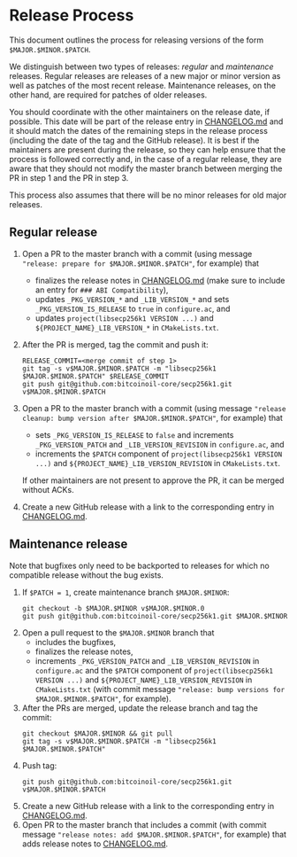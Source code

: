 # Release Process

This document outlines the process for releasing versions of the form `$MAJOR.$MINOR.$PATCH`.

We distinguish between two types of releases: *regular* and *maintenance* releases.
Regular releases are releases of a new major or minor version as well as patches of the most recent release.
Maintenance releases, on the other hand, are required for patches of older releases.

You should coordinate with the other maintainers on the release date, if possible.
This date will be part of the release entry in [CHANGELOG.md](../CHANGELOG.md) and it should match the dates of the remaining steps in the release process (including the date of the tag and the GitHub release).
It is best if the maintainers are present during the release, so they can help ensure that the process is followed correctly and, in the case of a regular release, they are aware that they should not modify the master branch between merging the PR in step 1 and the PR in step 3.

This process also assumes that there will be no minor releases for old major releases.

## Regular release

1. Open a PR to the master branch with a commit (using message `"release: prepare for $MAJOR.$MINOR.$PATCH"`, for example) that
   * finalizes the release notes in [CHANGELOG.md](../CHANGELOG.md) (make sure to include an entry for `### ABI Compatibility`),
   * updates `_PKG_VERSION_*` and `_LIB_VERSION_*` and sets `_PKG_VERSION_IS_RELEASE` to `true` in `configure.ac`, and
   * updates `project(libsecp256k1 VERSION ...)` and `${PROJECT_NAME}_LIB_VERSION_*` in `CMakeLists.txt`.
2. After the PR is merged, tag the commit and push it:
   ```
   RELEASE_COMMIT=<merge commit of step 1>
   git tag -s v$MAJOR.$MINOR.$PATCH -m "libsecp256k1 $MAJOR.$MINOR.$PATCH" $RELEASE_COMMIT
   git push git@github.com:bitcoinoil-core/secp256k1.git v$MAJOR.$MINOR.$PATCH
   ```
3. Open a PR to the master branch with a commit (using message `"release cleanup: bump version after $MAJOR.$MINOR.$PATCH"`, for example) that
   * sets `_PKG_VERSION_IS_RELEASE` to `false` and increments `_PKG_VERSION_PATCH` and `_LIB_VERSION_REVISION` in `configure.ac`, and
   * increments the `$PATCH` component of `project(libsecp256k1 VERSION ...)` and `${PROJECT_NAME}_LIB_VERSION_REVISION` in `CMakeLists.txt`.

   If other maintainers are not present to approve the PR, it can be merged without ACKs.
4. Create a new GitHub release with a link to the corresponding entry in [CHANGELOG.md](../CHANGELOG.md).

## Maintenance release

Note that bugfixes only need to be backported to releases for which no compatible release without the bug exists.

1. If `$PATCH = 1`, create maintenance branch `$MAJOR.$MINOR`:
   ```
   git checkout -b $MAJOR.$MINOR v$MAJOR.$MINOR.0
   git push git@github.com:bitcoinoil-core/secp256k1.git $MAJOR.$MINOR
   ```
2. Open a pull request to the `$MAJOR.$MINOR` branch that
   * includes the bugfixes,
   * finalizes the release notes,
   * increments `_PKG_VERSION_PATCH` and `_LIB_VERSION_REVISION` in `configure.ac`
     and the `$PATCH` component of `project(libsecp256k1 VERSION ...)` and `${PROJECT_NAME}_LIB_VERSION_REVISION` in `CMakeLists.txt`
     (with commit message `"release: bump versions for $MAJOR.$MINOR.$PATCH"`, for example).
3. After the PRs are merged, update the release branch and tag the commit:
   ```
   git checkout $MAJOR.$MINOR && git pull
   git tag -s v$MAJOR.$MINOR.$PATCH -m "libsecp256k1 $MAJOR.$MINOR.$PATCH"
   ```
4. Push tag:
   ```
   git push git@github.com:bitcoinoil-core/secp256k1.git v$MAJOR.$MINOR.$PATCH
   ```
5. Create a new GitHub release with a link to the corresponding entry in [CHANGELOG.md](../CHANGELOG.md).
6. Open PR to the master branch that includes a commit (with commit message `"release notes: add $MAJOR.$MINOR.$PATCH"`, for example) that adds release notes to [CHANGELOG.md](../CHANGELOG.md).
